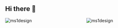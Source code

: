 ## Hi there 👋

<!--
**ms1design/ms1design** is a ✨ _special_ ✨ repository because its `README.md` (this file) appears on your GitHub profile.

Here are some ideas to get you started:

- 🔭 I’m currently working on ...
- 🌱 I’m currently learning ...
- 👯 I’m looking to collaborate on ...
- 🤔 I’m looking for help with ...
- 💬 Ask me about ...
- 📫 How to reach me: ...
- 😄 Pronouns: ...
- ⚡ Fun fact: ...
-->

<div style="display: flex; justify-content: space-between;">

<div style="width: 48%;">

<img align="center" src="https://github-readme-stats.vercel.app/api?username=ms1design&show_icons=true&locale=en&theme=radical&hide_border=true" alt="ms1design" />

</div>

<div style="width: 48%;">

<img align="center" src="https://github-readme-stats.vercel.app/api/top-langs?username=ms1design&layout=compact&langs_count=8&card_width=320&theme=radical&hide_border=true" alt="ms1design" />

</div>

</div>
